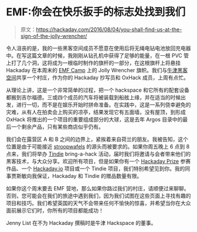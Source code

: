 # EMF:你会在快乐扳手的标志处找到我们

> 原文：<https://hackaday.com/2016/08/04/you-shall-find-us-at-the-sign-of-the-jolly-wrencher/>

令人沮丧的是，我的一些黑客空间成员不愿意在使用后将无绳电钻电池放回充电器中。在写这篇文章的时候，我刚刚从钻孔机中获得了足够的能量，在一根 PVC 管上打了几个洞，这将成为一根临时制作的旗杆的一部分，在这根旗杆上将悬挂 Hackaday 在本周末的 [EMF Camp](https://www.emfcamp.org/) 上的 Jolly Wrencher 旗帜。我们与[牛津黑客空间](https://oxhack.org/)共享一个村庄，作为你的 Hackaday 抄写员和 OxHack 成员，上周有点忙。

从理论上讲，这是一个非常简单的过程，把一个 hackspace 和它所有的配套设备都搬到吉尔福德。三或四个成员的汽车将被装载到船舷上缘，并在适当的时候出发，进行一切，而不是在娱乐开始时拼命准备。在实践中，这是一系列侥幸避免的灾难，从有人在拍卖会上购买的凉亭，结果发现它有五面墙，没有屋顶，到形成 OxHack 将推出的一个项目的重要组成部分的大球，这是去年 Argos 目录中的最后一个剩余产品，只有某些商店似乎仍有。

我们会在露营区 A 和 B 之间的边界上，紧挨着来自荷兰的朋友。我被告知，这个位置是由于可能接近 [stroopwafels](https://en.wikipedia.org/wiki/Stroopwafel) 的源头而被要求的。如果你周五晚上 6 点到 8 点来，我们将举办 [Tindie](https://www.tindie.com/) bring-a-hack 活动，届时我们将邀请与会者带来他们的黑客技术，与大众分享。欢迎所有项目，但是如果你有一个 [Hackaday Prize](http://hackaday.io/prize) 参赛作品、一个 [Hackaday.io](https://hackaday.io/) 项目或一个 Tindie 项目，我们特别希望见到你。我的同事贾斯敏向我保证，Hackaday 和 Tindie 的赠品数量有限。

如果你这个周末要去 EMF 营地，那么如果你路过我们的村庄，请顺便过来聊聊。否则，您可能会在我们的旅途中遇到我们，因为我们试图在这些页面上寻找有趣的项目和技巧。我们希望英国的天气不会带来任何不愉快的惊喜，并希望当你在大众面前展示它们时，你所有的项目都能成功！

Jenny List 在不为 Hackaday 撰稿时是牛津 Hackspace 的董事。
